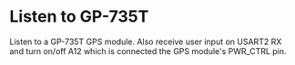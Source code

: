 # Listen to GP-735T
Listen to a GP-735T GPS module. Also receive user input on USART2 RX and turn on/off A12 which is connected the GPS module's PWR_CTRL pin.
